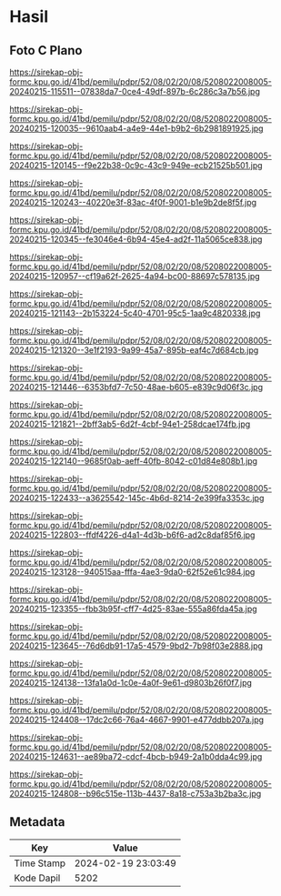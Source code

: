 # Hasil

## Foto C Plano

https://sirekap-obj-formc.kpu.go.id/41bd/pemilu/pdpr/52/08/02/20/08/5208022008005-20240215-115511--07838da7-0ce4-49df-897b-6c286c3a7b56.jpg

https://sirekap-obj-formc.kpu.go.id/41bd/pemilu/pdpr/52/08/02/20/08/5208022008005-20240215-120035--9610aab4-a4e9-44e1-b9b2-6b2981891925.jpg

https://sirekap-obj-formc.kpu.go.id/41bd/pemilu/pdpr/52/08/02/20/08/5208022008005-20240215-120145--f9e22b38-0c9c-43c9-949e-ecb21525b501.jpg

https://sirekap-obj-formc.kpu.go.id/41bd/pemilu/pdpr/52/08/02/20/08/5208022008005-20240215-120243--40220e3f-83ac-4f0f-9001-b1e9b2de8f5f.jpg

https://sirekap-obj-formc.kpu.go.id/41bd/pemilu/pdpr/52/08/02/20/08/5208022008005-20240215-120345--fe3046e4-6b94-45e4-ad2f-11a5065ce838.jpg

https://sirekap-obj-formc.kpu.go.id/41bd/pemilu/pdpr/52/08/02/20/08/5208022008005-20240215-120957--cf19a62f-2625-4a94-bc00-88697c578135.jpg

https://sirekap-obj-formc.kpu.go.id/41bd/pemilu/pdpr/52/08/02/20/08/5208022008005-20240215-121143--2b153224-5c40-4701-95c5-1aa9c4820338.jpg

https://sirekap-obj-formc.kpu.go.id/41bd/pemilu/pdpr/52/08/02/20/08/5208022008005-20240215-121320--3e1f2193-9a99-45a7-895b-eaf4c7d684cb.jpg

https://sirekap-obj-formc.kpu.go.id/41bd/pemilu/pdpr/52/08/02/20/08/5208022008005-20240215-121446--6353bfd7-7c50-48ae-b605-e839c9d06f3c.jpg

https://sirekap-obj-formc.kpu.go.id/41bd/pemilu/pdpr/52/08/02/20/08/5208022008005-20240215-121821--2bff3ab5-6d2f-4cbf-94e1-258dcae174fb.jpg

https://sirekap-obj-formc.kpu.go.id/41bd/pemilu/pdpr/52/08/02/20/08/5208022008005-20240215-122140--9685f0ab-aeff-40fb-8042-c01d84e808b1.jpg

https://sirekap-obj-formc.kpu.go.id/41bd/pemilu/pdpr/52/08/02/20/08/5208022008005-20240215-122433--a3625542-145c-4b6d-8214-2e399fa3353c.jpg

https://sirekap-obj-formc.kpu.go.id/41bd/pemilu/pdpr/52/08/02/20/08/5208022008005-20240215-122803--ffdf4226-d4a1-4d3b-b6f6-ad2c8daf85f6.jpg

https://sirekap-obj-formc.kpu.go.id/41bd/pemilu/pdpr/52/08/02/20/08/5208022008005-20240215-123128--940515aa-fffa-4ae3-9da0-62f52e61c984.jpg

https://sirekap-obj-formc.kpu.go.id/41bd/pemilu/pdpr/52/08/02/20/08/5208022008005-20240215-123355--fbb3b95f-cff7-4d25-83ae-555a86fda45a.jpg

https://sirekap-obj-formc.kpu.go.id/41bd/pemilu/pdpr/52/08/02/20/08/5208022008005-20240215-123645--76d6db91-17a5-4579-9bd2-7b98f03e2888.jpg

https://sirekap-obj-formc.kpu.go.id/41bd/pemilu/pdpr/52/08/02/20/08/5208022008005-20240215-124138--13fa1a0d-1c0e-4a0f-9e61-d9803b26f0f7.jpg

https://sirekap-obj-formc.kpu.go.id/41bd/pemilu/pdpr/52/08/02/20/08/5208022008005-20240215-124408--17dc2c66-76a4-4667-9901-e477ddbb207a.jpg

https://sirekap-obj-formc.kpu.go.id/41bd/pemilu/pdpr/52/08/02/20/08/5208022008005-20240215-124631--ae89ba72-cdcf-4bcb-b949-2a1b0dda4c99.jpg

https://sirekap-obj-formc.kpu.go.id/41bd/pemilu/pdpr/52/08/02/20/08/5208022008005-20240215-124808--b96c515e-113b-4437-8a18-c753a3b2ba3c.jpg


## Metadata

| Key        | Value               |
| ---------- | ------------------- |
| Time Stamp | 2024-02-19 23:03:49 |
| Kode Dapil | 5202                |



